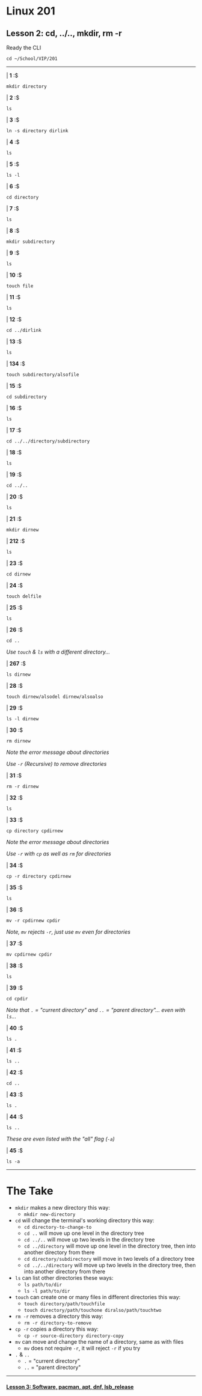 # Linux 201
## Lesson 2: cd, ../.., mkdir, rm -r

Ready the CLI

```console
cd ~/School/VIP/201
```

___

| **1** :$

```console
mkdir directory
```

| **2** :$

```console
ls
```

| **3** :$

```console
ln -s directory dirlink
```

| **4** :$

```console
ls
```

| **5** :$

```console
ls -l
```

| **6** :$

```console
cd directory
```

| **7** :$

```console
ls
```

| **8** :$

```console
mkdir subdirectory
```

| **9** :$

```console
ls
```

| **10** :$

```console
touch file
```

| **11** :$

```console
ls
```

| **12** :$

```console
cd ../dirlink
```

| **13** :$

```console
ls
```

| **134** :$

```console
touch subdirectory/alsofile
```

| **15** :$

```console
cd subdirectory
```

| **16** :$

```console
ls
```

| **17** :$

```console
cd ../../directory/subdirectory
```

| **18** :$

```console
ls
```

| **19** :$

```console
cd ../..
```

| **20** :$

```console
ls
```

| **21** :$

```console
mkdir dirnew
```

| **212** :$

```console
ls
```

| **23** :$

```console
cd dirnew
```

| **24** :$

```console
touch delfile
```

| **25** :$

```console
ls
```

| **26** :$

```console
cd ..
```

*Use `touch` & `ls` with a different directory...*

| **267** :$

```console
ls dirnew
```

| **28** :$

```console
touch dirnew/alsodel dirnew/alsoalso
```

| **29** :$

```console
ls -l dirnew
```

| **30** :$

```console
rm dirnew
```

*Note the error message about directories*

*Use `-r` (Recursive) to remove directories*

| **31** :$

```console
rm -r dirnew
```

| **32** :$

```console
ls
```

| **33** :$

```console
cp directory cpdirnew
```

*Note the error message about directories*

*Use `-r` with `cp` as well as `rm` for directories*

| **34** :$

```console
cp -r directory cpdirnew
```

| **35** :$

```console
ls
```

| **36** :$

```console
mv -r cpdirnew cpdir
```

*Note, `mv` rejects `-r`, just use `mv` even for directories*

| **37** :$

```console
mv cpdirnew cpdir
```

| **38** :$

```console
ls
```

| **39** :$

```console
cd cpdir
```

*Note that `.` = "current directory" and `..` = "parent directory"... even with `ls`...*

| **40** :$

```console
ls .
```

| **41** :$

```console
ls ..
```

| **42** :$

```console
cd ..
```

| **43** :$

```console
ls .
```

| **44** :$

```console
ls ..
```

*These are even listed with the "all" flag (`-a`)*

| **45** :$

```console
ls -a
```

___

# The Take
- `mkdir` makes a new directory this way:
  - `mkdir new-directory`
- `cd` will change the terminal's working directory this way:
  - `cd directory-to-change-to`
  - `cd ..` will move up one level in the directory tree
  - `cd ../..` will move up two levels in the directory tree
  - `cd ../directory` will move up one level in the directory tree, then into another directory from there
  - `cd directory/subdirectory` will move in two levels of a directory tree
  - `cd ../../directory` will move up two levels in the directory tree, then into another directory from there
- `ls` can list other directories these ways:
  - `ls path/to/dir`
  - `ls -l path/to/dir`
- `touch` can create one or many files in different directories this way:
  - `touch directory/path/touchfile`
  - `touch directory/path/touchone diralso/path/touchtwo`
- `rm -r` removes a directory this way:
  - `rm -r directory-to-remove`
- `cp -r` copies a directory this way:
  - `cp -r source-directory directory-copy`
- `mv` can move and change the name of a directory, same as with files
  - `mv` does not require `-r`, it will reject `-r` if you try
- `.` & `..`
  - `.` = "current directory"
  - `..` = "parent directory"

___

#### [Lesson 3: Software, pacman, apt, dnf, lsb_release](https://github.com/inkVerb/vip/blob/master/201/Lesson-03.md)

